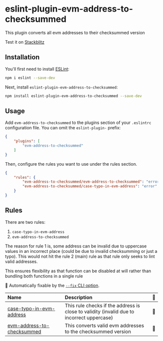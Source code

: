 # eslint-plugin-evm-address-to-checksummed

This plugin converts all evm addresses to their checksummed version

Test it on [Stackblitz](https://stackblitz.com/edit/node-w37mw5?file=README.md)

## Installation

You'll first need to install [ESLint](https://eslint.org/):

```sh
npm i eslint --save-dev
```

Next, install `eslint-plugin-evm-address-to-checksummed`:

```sh
npm install eslint-plugin-evm-address-to-checksummed --save-dev
```

## Usage

Add `evm-address-to-checksummed` to the plugins section of your `.eslintrc` configuration file. You can omit the `eslint-plugin-` prefix:

```json
{
    "plugins": [
        "evm-address-to-checksummed"
    ]
}
```


Then, configure the rules you want to use under the rules section.

```json
{
    "rules": {
        "evm-address-to-checksummed/evm-address-to-checksummed": "error",
        "evm-address-to-checksummed/case-typo-in-evm-address": "error"
    }
}
```

## Rules

There are two rules:
1. `case-typo-in-evm-address`
2. `evm-address-to-checksummed`

The reason for rule 1 is, some address can be invalid due to uppercase values in an incorrect place (could be due to invalid checksumming or just a typo). This would not hit the rule 2 (main) rule as that rule only seeks to lint valid addresses.

This ensures flexibility as that function can be disabled at will rather than bundling both functions in a single rule



<!-- begin auto-generated rules list -->

🔧 Automatically fixable by the [`--fix` CLI option](https://eslint.org/docs/user-guide/command-line-interface#--fix).

| Name                                                                   | Description                                                                               | 🔧 |
| :--------------------------------------------------------------------- | :---------------------------------------------------------------------------------------- | :- |
| [case-typo-in-evm-address](docs/rules/case-typo-in-evm-address.md)     | This rule checks if the address is close to validity (invalid due to incorrect uppercase) | 🔧 |
| [evm-address-to-checksummed](docs/rules/evm-address-to-checksummed.md) | This converts valid evm addresses to the checksummed version                              | 🔧 |

<!-- end auto-generated rules list -->


